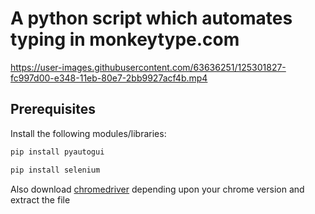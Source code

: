 # A python script which automates typing in monkeytype.com

https://user-images.githubusercontent.com/63636251/125301827-fc997d00-e348-11eb-80e7-2bb9927acf4b.mp4

## Prerequisites
Install the following modules/libraries: 
```bash
pip install pyautogui
```
```bash
pip install selenium
```
Also download [chromedriver](https://chromedriver.chromium.org/downloads) depending upon your chrome version and extract the file 
